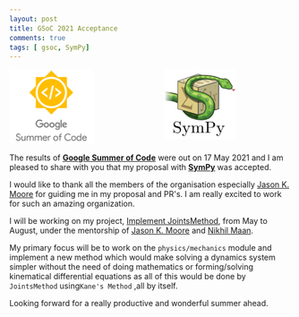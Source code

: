 ```yaml
---
layout: post
title: GSoC 2021 Acceptance
comments: true
tags: [ gsoc, SymPy]
---
```


<img src="/public/gsoc.png" style="width:30%;height:30%;float:left;" />
<img src="/public/sympy.png" style="width:25%;height:25%;float:right;margin-right:100px;" />

<br><br><br><br><br><br><br><br>

The results of **[Google Summer of Code](https://summerofcode.withgoogle.com/projects/#6448685925269504)** were out on 17 May 2021 and I am pleased to share with you that my proposal with **[SymPy](http://sympy.org)** was accepted.

I would like to thank all the members of the organisation especially [Jason K. Moore](https://github.com/moorepants) for guiding me in my proposal and PR's. I am really excited to work for such an amazing organization.

I will be working on my project, [Implement JointsMethod](https://docs.google.com/document/d/1dRPdFcJqk0BDDjNcaCvOSDaCo6BCkZV1c8HJYMIogKw), from May to August, under the mentorship of [Jason K. Moore](https://github.com/moorepants) and [Nikhil Maan](https://github.com/Sc0rpi0n101).

My primary focus will be to work on the `physics/mechanics` module and implement a new method which would make solving a dynamics system simpler without the need of doing mathematics or forming/solving kinematical differential equations as all of this would be done by `JointsMethod` using`Kane's Method` ,all by itself.

Looking forward for a really productive and wonderful summer ahead.

